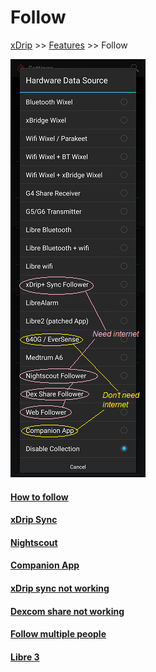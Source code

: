 # Follow
[xDrip](../README.md) >> [Features](./Features_page) >> Follow  
  
![](./images/FollowPage.png)  
  
#### [How to follow](./How-to-follow.md)
#### [xDrip Sync](./xDripSync.md)
#### [Nightscout](./Nightscout_page.md)
#### [Companion App](./Follow/CompanionApp.md)
#### [xDrip sync not working](./xDrip-Sync-not-working.md)
#### [Dexcom share not working](./Dexcom-share-delta-format-change.md)
#### [Follow multiple people](./Variants.md)
#### [Libre 3](./Libre3_Follow.md)  
